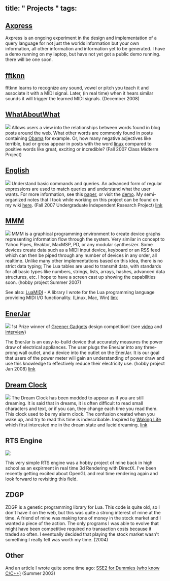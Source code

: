title: " Projects "
tags:
---


## [Axpress](https://github.com/dwiel/axpress-nlp)

Axpress is an ongoing experiment in the design and implementation of a query language for not just the worlds information but your own information, all other information and information yet to be generated.  I have a demo running on my laptop, but have not yet got a public demo running.  there will be one soon.

## [fftknn](http://code.google.com/p/fftknn/)

fftknn learns to recognize any sound, vowel or pitch you teach it and associate it with a MIDI signal. Later, (in real time) when it hears similar sounds it will trigger the learned MIDI signals. (December 2008)

## [WhatAboutWhat](http://dwiel.net/whataboutwhat/)

[![](/images/whataboutwhat-screen-sm.png)](http://dwiel.net/whataboutwhat/)
Allows users a view into the relationships between words found in blog posts around the web. What other words are commonly found in posts containing [Obama](http://dwiel.net/whataboutwhat/search.php?search=obama) for example.  Or, how many negative adjectives like terrible, bad or gross appear in posts with the word [linux](http://dwiel.net/whataboutwhat/search.php?search=linux) compared to positive words like great, exciting or incredible?  (Fall 2007 Class Midterm Project)

## [English](http://dwiel.net/english/)

[![](/images/english-screen-sm.png)](http://dwiel.net/english/)
Understand basic commands and queries. An advanced form of regular expressions are used to match queries and understand what the user wants. For more information, see this [paper](http://dwiel.net/english/FormalGrammarasaBasis.pdf), or visit the [demo](http://dwiel.net/english/). My semi-organized notes that I took while working on this project can be found on my wiki [here](http://wiki.dwiel.net/IndependentProject). (Fall 2007 Undergraduate Independent Research Project)
[link](http://dwiel.net/english/)

## [MMM](https://sourceforge.net/projects/m-m)

[![](/images/mmm-screen-sm.png)](https://sourceforge.net/projects/m-m)
MMM is a graphical programming environment to create device graphs representing information flow through the system. Very similar in concept to Yahoo Pipes, Reaktor, MaxMSP, PD, or any modular synthesizer. Some devices create data such as a MIDI input device, keyboard or an RSS feed which can then be piped through any number of devices in any order, all realtime. Unlike many other implementations based on this idea, there is no strict data typing; The Lua tables are used to transmit data, with standards for all basic types like numbers, strings, lists, arrays, hashes, advanced data structures, etc. I hope to have a screen cast up showing the capabilities soon. (hobby project Summer 2007)

See also: [LuaMIDI](http://luaforge.net/projects/luamidi/) - A library I wrote for the Lua programming language providing MIDI I/O functionality.  (Linux, Mac, Win)
[link](https://sourceforge.net/projects/m-m)

## [EnerJar](http://enerjar.net/)

[![](/images/enerjar-sm.jpg)](http://enerjar.net/)
1st Prize winner of [Greener Gadgets](http://www.greenergadgets.com/) design competition!  (see [video](http://www.inhabitat.com/2008/02/07/greener-gadgets-winners-announced/ "video") and [interview](http://awearnessblog.com/2008/03/zach-dwiel-doityourself-green.php "interview"))

The EnerJar is an easy-to-build device that accurately measures the power draw of electrical appliances. The user plugs the EnerJar into any three-prong wall outlet, and a device into the outlet on the EnerJar. It is our goal that users of the power meter will gain an understanding of power draw and use this knowledge to effectively reduce their electricity use. (hobby project Jan 2008)
[link](http://enerjar.net/)

## [Dream Clock](http://www.youtube.com/watch?v=AXX9IBixcL0)

[![](/images/dreamclock.png)](http://www.youtube.com/watch?v=AXX9IBixcL0)
The Dream Clock has been modded to appear as if you are still dreaming. It is said that in dreams, it is often difficult to read small characters and text, or if you can, they change each time you read them. This clock used to be my alarm clock. The confusion created when you wake up, and try to read this time is indescribable. Inspired by [Waking Life](http://www.foxhome.com/wakinglife/) which first interested me in the dream state and lucid dreaming.
[link](http://www.youtube.com/watch?v=AXX9IBixcL0)

## RTS Engine

![](/images/1105108973_5e2c4bd5dc.jpg?v=0)

This very simple RTS engine was a hobby project of mine back in high school as an expirment in real time 3d Rendering with DirectX.  I've been recently getting excited about OpenGL and real time rendering again and look forward to revisiting this field.

## ZDGP

ZDGP is a genetic programming library for Lua.  This code is quite old, so I don't have it on the web, but this was quite a strong interest of mine at the time.  A friend of mine was making tons of money in the stock market and I wanted a piece of the action.  The only programs I was able to evolve that might have been competitive required no transaction costs because it traded so often.  I eventually decided that playing the stock market wasn't something I really felt was worth my time.  (2004)

## Other

And an article I wrote quite some time ago: [SSE2 for Dummies (who know C/C++)](http://www.gamedev.net/reference/articles/article1987.asp) (Summer 2003)


